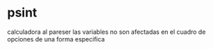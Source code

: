 # psint
calculadora
al pareser las variables no son afectadas en el cuadro de opciones de una forma especifica
